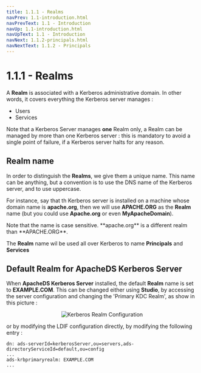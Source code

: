 ```yaml
---
title: 1.1.1 - Realms
navPrev: 1.1-introduction.html
navPrevText: 1.1 - Introduction
navUp: 1.1-introduction.html
navUpText: 1.1 - Introduction
navNext: 1.1.2-principals.html
navNextText: 1.1.2 - Principals
---
```


# 1.1.1 - Realms

A **Realm** is associated with a Kerberos administrative domain. In other words, it covers everything the Kerberos server manages :
* Users
* Services

Note that a Kerberos Server manages **one** Realm only, a Realm can be managed by more than one Kerberos server : this is mandatory to avoid a single point of failure, if a Kerberos server halts for any reason.

## Realm name

In order to distinguish the **Realms**, we give them a unique name. This name can be anything, but a convention is to use the DNS name of the Kerberos server, and to use uppercase.

For instance, say that th Kerberos server is installed on a machine whose domain name is **apache.org**, then we will use **APACHE.ORG** as the **Realm** name (but you could use **Apache.org** or even **MyApacheDomain**).

<DIV class="info" markdown="1">
Note that the name is case sensitive. **apache.org** is a different realm than **APACHE.ORG**.
</DIV>

The **Realm** name wil be used all over Kerberos to name **Principals** and **Services**

## Default Realm for ApacheDS Kerberos Server

When **ApacheDS Kerberos Server** installed, the default **Realm** name is set to **EXAMPLE.COM**. This can be changed  either using **Studio**, by accessing the server configuration and changing the 'Primary KDC Realm', as show in this picture :

<DIV align="center">
  <img alt="Kerberos Realm Configuration" src="images/kerberos-realm-config.png">
</DIV>

or by modifying the LDIF configuration directly, by modifying the following entry :

    
    dn: ads-serverId=kerberosServer,ou=servers,ads-directoryServiceId=default,ou=config
    ...
    ads-krbprimaryrealm: EXAMPLE.COM
    ...